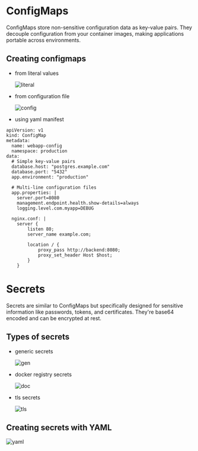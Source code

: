 # ConfigMaps
ConfigMaps store non-sensitive configuration data as key-value pairs. They decouple configuration from your container images, making applications portable across environments.

## Creating configmaps
- from literal values

  ![literal](image/literal.png)

- from configuration file

  ![config](image/config.png)

- using yaml manifest
```
apiVersion: v1
kind: ConfigMap
metadata:
  name: webapp-config
  namespace: production
data:
  # Simple key-value pairs
  database.host: "postgres.example.com"
  database.port: "5432"
  app.environment: "production"
  
  # Multi-line configuration files
  app.properties: |
    server.port=8080
    management.endpoint.health.show-details=always
    logging.level.com.myapp=DEBUG
    
  nginx.conf: |
    server {
        listen 80;
        server_name example.com;
        
        location / {
            proxy_pass http://backend:8080;
            proxy_set_header Host $host;
        }
    }
```
# Secrets
Secrets are similar to ConfigMaps but specifically designed for sensitive information like passwords, tokens, and certificates. 
They're base64 encoded and can be encrypted at rest.

## Types of secrets

- generic secrets

  ![gen](image/gensec.png)
  
- docker registry secrets

  ![doc](image/docsec.png)
  
- tls secrets

  ![tls](image/tls.png)

## Creating secrets with YAML

![yaml](image/sec_yaml.pmg)
